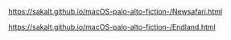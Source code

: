 https://sakalt.github.io/macOS-palo-alto-fiction-/Newsafari.html

https://sakalt.github.io/macOS-palo-alto-fiction-/Endland.html
